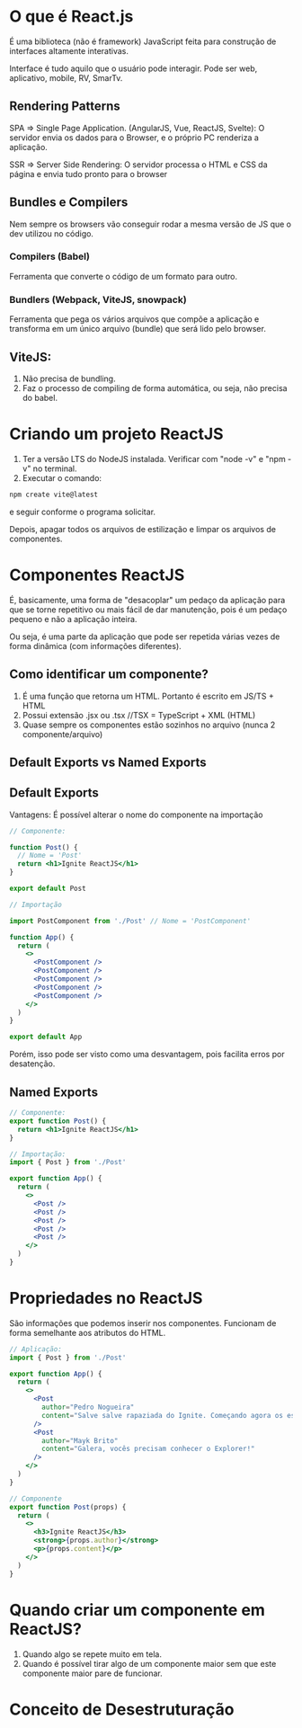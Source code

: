 # O que é React.js

É uma biblioteca (não é framework) JavaScript feita para construção de interfaces altamente interativas.

Interface é tudo aquilo que o usuário pode interagir. Pode ser web, aplicativo, mobile, RV, SmarTv.

## Rendering Patterns

SPA => Single Page Application.
(AngularJS, Vue, ReactJS, Svelte): O servidor envia os dados para o Browser, e o próprio PC renderiza a aplicação.

SSR => Server Side Rendering: O servidor processa o HTML e CSS da página e envia tudo pronto para o browser

## Bundles e Compilers

Nem sempre os browsers vão conseguir rodar a mesma versão de JS que o dev utilizou no código.

### Compilers (Babel)

Ferramenta que converte o código de um formato para outro.

### Bundlers (Webpack, ViteJS, snowpack)

Ferramenta que pega os vários arquivos que compõe a aplicação e transforma em um único arquivo (bundle) que será lido pelo browser.

## ViteJS:

1. Não precisa de bundling.
2. Faz o processo de compiling de forma automática, ou seja, não precisa do babel.

# Criando um projeto ReactJS

1. Ter a versão LTS do NodeJS instalada. Verificar com "node -v" e "npm -v" no terminal.
2. Executar o comando:

```bash
npm create vite@latest
```

e seguir conforme o programa solicitar.

Depois, apagar todos os arquivos de estilização e limpar os arquivos de componentes.

# Componentes ReactJS

É, basicamente, uma forma de "desacoplar" um pedaço da aplicação para que se torne repetitivo ou mais fácil de dar manutenção, pois é um pedaço pequeno e não a aplicação inteira.

Ou seja, é uma parte da aplicação que pode ser repetida várias vezes de forma dinâmica (com informações diferentes).

## Como identificar um componente?

1. É uma função que retorna um HTML. Portanto é escrito em JS/TS + HTML
2. Possui extensão .jsx ou .tsx //TSX = TypeScript + XML (HTML)
3. Quase sempre os componentes estão sozinhos no arquivo (nunca 2 componente/arquivo)

## Default Exports vs Named Exports

## Default Exports

Vantagens: É possível alterar o nome do componente na importação

```jsx
// Componente:

function Post() {
  // Nome = 'Post'
  return <h1>Ignite ReactJS</h1>
}

export default Post
```

```jsx
// Importação

import PostComponent from './Post' // Nome = 'PostComponent'

function App() {
  return (
    <>
      <PostComponent />
      <PostComponent />
      <PostComponent />
      <PostComponent />
      <PostComponent />
    </>
  )
}

export default App
```

Porém, isso pode ser visto como uma desvantagem, pois facilita erros por desatenção.

## Named Exports

```jsx
// Componente:
export function Post() {
  return <h1>Ignite ReactJS</h1>
}
```

```jsx
// Importação:
import { Post } from './Post'

export function App() {
  return (
    <>
      <Post />
      <Post />
      <Post />
      <Post />
      <Post />
    </>
  )
}
```

# Propriedades no ReactJS

São informações que podemos inserir nos componentes. Funcionam de forma semelhante aos atributos do HTML.

```jsx
// Aplicação:
import { Post } from './Post'

export function App() {
  return (
    <>
      <Post
        author="Pedro Nogueira"
        content="Salve salve rapaziada do Ignite. Começando agora os estudos de React.js. Quero aprender a utilizar TypeScript!"
      />
      <Post
        author="Mayk Brito"
        content="Galera, vocês precisam conhecer o Explorer!"
      />
    </>
  )
}
```

```jsx
// Componente
export function Post(props) {
  return (
    <>
      <h3>Ignite ReactJS</h3>
      <strong>{props.author}</strong>
      <p>{props.content}</p>
    </>
  )
}
```

# Quando criar um componente em ReactJS?

1. Quando algo se repete muito em tela.
2. Quando é possível tirar algo de um componente maior sem que este componente maior pare de funcionar.

# Conceito de Desestruturação

